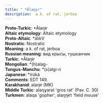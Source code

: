 ```yaml
---
title: " *Ălaŋɨr"
description:  a k. of rat, jerboa
---
```


<strong>Proto-Turkic</strong>:  *Ălaŋɨr<br>
<strong>Altaic etymology</strong>:  Altaic etymology<br>
<strong> Proto-Altaic</strong>:  *álikV<br>
<strong>Nostratic</strong>:  Nostratic<br>
<strong>Meaning</strong>:  a k. of rat, jerboa<br>
<strong>Russian meaning</strong>:  вид крысы, тушканчик<br>
<strong>Turkic</strong>:  *Ălaŋɨr<br>
<strong>Mongolian</strong>:  *(h)alag-<br>
<strong>Tungus-Manchu</strong>:  *(x)algi-n<br>
<strong>Japanese</strong>:  *írúká<br>
<strong>Comments</strong>:  EDT 149.<br>
<strong>Karakhanid</strong>:  alaŋɨr (MK)<br>
<strong>Middle Turkic</strong>:  alaŋɣarat 'gros rat' (Pav. C. 30)<br>
<strong>Turkmen</strong>:  alaqa 'gopher', alaŋŋɨrt 'field mouse'<br>


